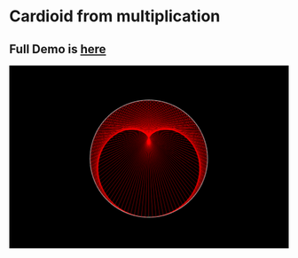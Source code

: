 # Cardioid from multiplication 


## Full Demo is [here](https://www.youtube.com/watch?v=IBW-aFRVAnY&ab_channel=rickshawty) 

![](https://github.com/rick-n-shawty/multiplicationCardioid/blob/main/photo.png)